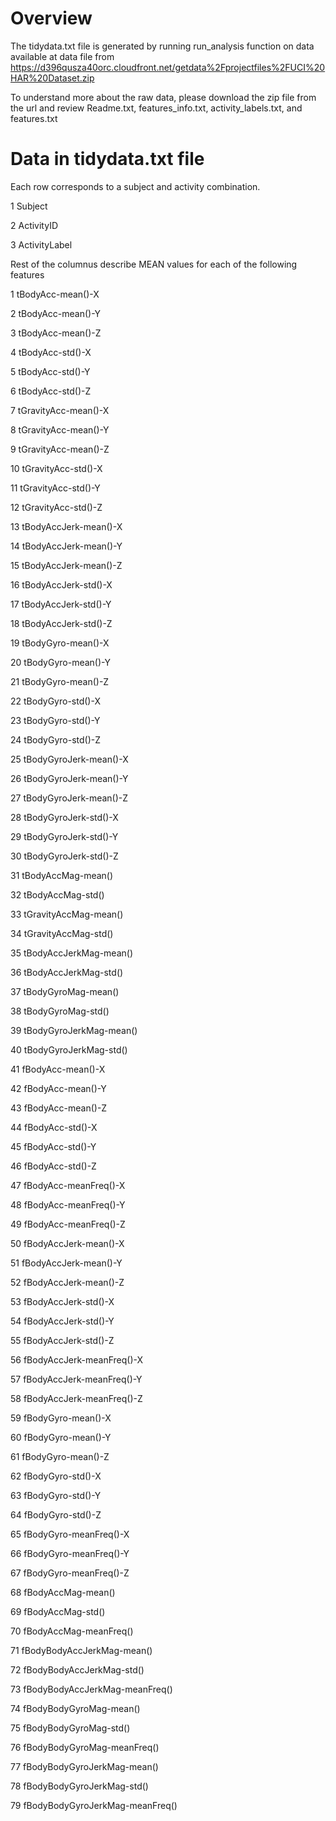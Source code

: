 Overview
========
The tidydata.txt file is generated by running run_analysis function on data available at data file from https://d396qusza40orc.cloudfront.net/getdata%2Fprojectfiles%2FUCI%20HAR%20Dataset.zip

To understand more about the raw data, please download the zip file from the url and review Readme.txt, features_info.txt, activity_labels.txt, and features.txt

Data in tidydata.txt file
=========================
Each row corresponds to a subject and activity combination. 

1       Subject

2       ActivityID

3       ActivityLabel

Rest of the columnus describe MEAN values for each of the following features

1	tBodyAcc-mean()-X

2	tBodyAcc-mean()-Y

3	tBodyAcc-mean()-Z

4	tBodyAcc-std()-X

5	tBodyAcc-std()-Y

6	tBodyAcc-std()-Z

7	tGravityAcc-mean()-X

8	tGravityAcc-mean()-Y

9	tGravityAcc-mean()-Z

10	tGravityAcc-std()-X

11	tGravityAcc-std()-Y

12	tGravityAcc-std()-Z

13	tBodyAccJerk-mean()-X

14	tBodyAccJerk-mean()-Y

15	tBodyAccJerk-mean()-Z

16	tBodyAccJerk-std()-X

17	tBodyAccJerk-std()-Y

18	tBodyAccJerk-std()-Z

19	tBodyGyro-mean()-X

20	tBodyGyro-mean()-Y

21	tBodyGyro-mean()-Z

22	tBodyGyro-std()-X

23	tBodyGyro-std()-Y

24	tBodyGyro-std()-Z

25	tBodyGyroJerk-mean()-X

26	tBodyGyroJerk-mean()-Y

27	tBodyGyroJerk-mean()-Z

28	tBodyGyroJerk-std()-X

29	tBodyGyroJerk-std()-Y

30	tBodyGyroJerk-std()-Z

31	tBodyAccMag-mean()

32	tBodyAccMag-std()

33	tGravityAccMag-mean()

34	tGravityAccMag-std()

35	tBodyAccJerkMag-mean()

36	tBodyAccJerkMag-std()

37	tBodyGyroMag-mean()

38	tBodyGyroMag-std()

39	tBodyGyroJerkMag-mean()

40	tBodyGyroJerkMag-std()

41	fBodyAcc-mean()-X

42	fBodyAcc-mean()-Y

43	fBodyAcc-mean()-Z

44	fBodyAcc-std()-X

45	fBodyAcc-std()-Y

46	fBodyAcc-std()-Z

47	fBodyAcc-meanFreq()-X

48	fBodyAcc-meanFreq()-Y

49	fBodyAcc-meanFreq()-Z

50	fBodyAccJerk-mean()-X

51	fBodyAccJerk-mean()-Y

52	fBodyAccJerk-mean()-Z

53	fBodyAccJerk-std()-X

54	fBodyAccJerk-std()-Y

55	fBodyAccJerk-std()-Z

56	fBodyAccJerk-meanFreq()-X

57	fBodyAccJerk-meanFreq()-Y

58	fBodyAccJerk-meanFreq()-Z

59	fBodyGyro-mean()-X

60	fBodyGyro-mean()-Y

61	fBodyGyro-mean()-Z

62	fBodyGyro-std()-X

63	fBodyGyro-std()-Y

64	fBodyGyro-std()-Z

65	fBodyGyro-meanFreq()-X

66	fBodyGyro-meanFreq()-Y

67	fBodyGyro-meanFreq()-Z

68	fBodyAccMag-mean()

69	fBodyAccMag-std()

70	fBodyAccMag-meanFreq()

71	fBodyBodyAccJerkMag-mean()

72	fBodyBodyAccJerkMag-std()

73	fBodyBodyAccJerkMag-meanFreq()

74	fBodyBodyGyroMag-mean()

75	fBodyBodyGyroMag-std()

76	fBodyBodyGyroMag-meanFreq()

77	fBodyBodyGyroJerkMag-mean()

78	fBodyBodyGyroJerkMag-std()

79	fBodyBodyGyroJerkMag-meanFreq()
